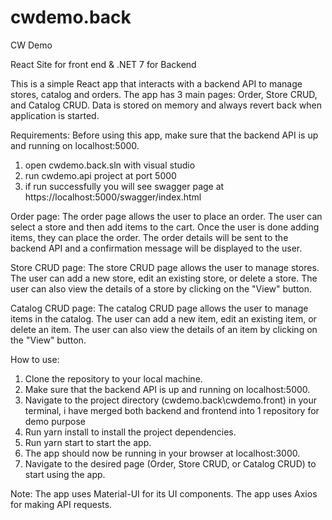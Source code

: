 # cwdemo.back

CW Demo 

React Site for front end & .NET 7 for Backend

This is a simple React app that interacts with a backend API to manage stores, catalog and orders. The app has 3 main pages: Order, Store CRUD, and Catalog CRUD.
Data is stored on memory and always revert back when application is started.

Requirements:
Before using this app, make sure that the backend API is up and running on localhost:5000.
1. open cwdemo.back.sln with visual studio
2. run cwdemo.api project at port 5000
3. if run successfully you will see swagger page at https://localhost:5000/swagger/index.html

Order page:
The order page allows the user to place an order. The user can select a store and then add items to the cart. Once the user is done adding items, they can place the order. The order details will be sent to the backend API and a confirmation message will be displayed to the user.

Store CRUD page:
The store CRUD page allows the user to manage stores. The user can add a new store, edit an existing store, or delete a store. The user can also view the details of a store by clicking on the "View" button.

Catalog CRUD page:
The catalog CRUD page allows the user to manage items in the catalog. The user can add a new item, edit an existing item, or delete an item. The user can also view the details of an item by clicking on the "View" button.


How to use:
1. Clone the repository to your local machine.
2. Make sure that the backend API is up and running on localhost:5000.
3. Navigate to the project directory (cwdemo.back\cwdemo.front) in your terminal, i have merged both backend and frontend into 1 repository for demo purpose
4. Run yarn install to install the project dependencies.
5. Run yarn start to start the app.
6. The app should now be running in your browser at localhost:3000.
7. Navigate to the desired page (Order, Store CRUD, or Catalog CRUD) to start using the app.

Note: The app uses Material-UI for its UI components. The app uses Axios for making API requests.
